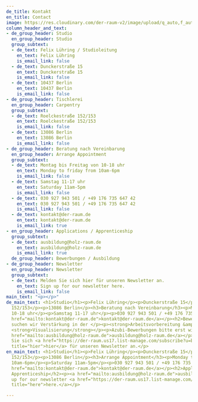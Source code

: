 ```yaml
---
de_title: Kontakt
en_title: Contact
image: https://res.cloudinary.com/der-raum-v2/image/upload/q_auto,f_auto,dpr_auto/v1614947617/DER-RAUM-Kueche-Holz-Lamellen-Kitchen_njsnwg_u2ydip.jpg
column_header_and_text:
- de_group_header: Studio
  en_group_header: Studio
  group_subtext:
  - de_text: Felix Lühring / Studioleitung
    en_text: Felix Lühring
    is_email_link: false
  - de_text: Dunckerstraße 15
    en_text: Dunckerstraße 15
    is_email_link: false
  - de_text: 10437 Berlin
    en_text: 10437 Berlin
    is_email_link: false
- de_group_header: Tischlerei
  en_group_header: Carpentry
  group_subtext:
  - de_text: Roelckestraße 152/153
    en_text: Roelckestraße 152/153
    is_email_link: false
  - de_text: 13086 Berlin
    en_text: 13086 Berlin
    is_email_link: false
- de_group_header: Beratung nach Vereinbarung
  en_group_header: Arrange Appointment
  group_subtext:
  - de_text: Montag bis Freitag von 10-18 uhr
    en_text: Monday to friday from 10am-6pm
    is_email_link: false
  - de_text: Samstag 11-17 uhr
    en_text: Saturday 11am-5pm
    is_email_link: false
  - de_text: 030 927 943 501 / +49 176 735 647 42
    en_text: 030 927 943 501 / +49 176 735 647 42
    is_email_link: false
  - de_text: kontakt@der-raum.de
    en_text: kontakt@der-raum.de
    is_email_link: true
- en_group_header: Applications / Apprenticeship
  group_subtext:
  - de_text: ausbildung@holz-raum.de
    en_text: ausbildung@holz-raum.de
    is_email_link: true
  de_group_header: Bewerbungen / Ausbildung
- de_group_header: Newsletter
  en_group_header: Newsletter
  group_subtext:
  - de_text: Melden Sie sich hier für unseren Newsletter an.
    en_text: Sign up for our newsletter here.
    is_email_link: false
main_text: "<p></p>"
de_main_text: <h1>Studio</h1><p>Felix Lühring</p><p>Dunckerstraße 15</p><p>10437 Berlin</p><h2>Tischlerei</h2><p>Roelckestraße
  152/153</p><p>13086 Berlin</p><h3>Beratung nach Vereinbarung</h3><p>Montag bis Freitag
  10-18 uhr</p><p>Samstag 11-17 uhr</p><p>030 927 943 501 / +49 176 735 647 42</p><p><a
  href="mailto:kontakt@der-raum.de">kontakt@der-raum.de</a></p><h2>Bewerbungen / Ausbildung</h2><p>Akuell
  suchen wir Verstärkung in der </p><p><strong>Arbeitsvorbereitung &amp;</strong>
  <strong>Visualisierung</strong></p><p>Azubi-Bewerbungen bitte erst wieder für 2022</p><p><a
  href="mailto:ausbildung@holz-raum.de">ausbildung@holz-raum.de</a></p><h2>Newsletter</h2><p>Melden
  Sie sich <a href="https://der-raum.us17.list-manage.com/subscribe?u=b32a0040ceab7ef9b05439b54&amp;id=e3edf14ae1"
  title="hier">hier</a> für unseren Newsletter an.</p>
en_main_text: <h1>Studio</h1><p>Felix Lühring</p><p>Dunckerstraße 15</p><p>10437 Berlin</p><h2>Carpentry</h2><p>Roelckestraße
  152/153</p><p>13086 Berlin</p><h3>Arrange Appointment</h3><p>Monday to friday from
  10am-6pm</p><p>Saturday 11am-5pm</p><p>030 927 943 501 / +49 176 735 647 42</p><p><a
  href="mailto:kontakt@der-raum.de">kontakt@der-raum.de</a></p><h2>Applications /
  Apprenticeship</h2><p><a href="mailto:ausbildung@holz-raum.de">ausbildung@holz-raum.de</a></p><h2>Newsletter</h2><p>Sign
  up for our newsletter <a href="https://der-raum.us17.list-manage.com/subscribe?u=b32a0040ceab7ef9b05439b54&amp;id=e3edf14ae1"
  title="here">here.</a></p>

---
```

